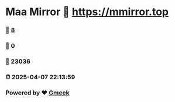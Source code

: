 # Maa Mirror :link: https://mmirror.top 
### :page_facing_up: [8](https://mmirror.top/tag.html) 
### :speech_balloon: 0 
### :hibiscus: 23036 
### :alarm_clock: 2025-04-07 22:13:59 
### Powered by :heart: [Gmeek](https://github.com/Meekdai/Gmeek)
